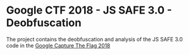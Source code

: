 # Google CTF 2018 - JS SAFE 3.0 - Deobfuscation

The project contains the deobfuscation and analysis of the JS SAFE 3.0 code in the [Google Capture The Flag 2018](https://gctf-2018.appspot.com/#challenges/web-js-safe-3)